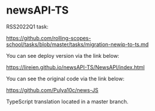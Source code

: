 # newsAPI-TS
RSS2022Q1 task:

https://github.com/rolling-scopes-school/tasks/blob/master/tasks/migration-newip-to-ts.md

You can see deploy version via the link below:

https://lireien.github.io/newsAPI-TS/NewsAPI/index.html

You can see the original code via the link below:

https://github.com/Pulya10c/news-JS

TypeScript translation located in a master branch.
